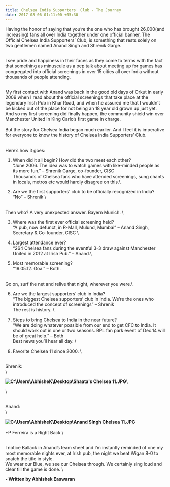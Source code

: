 ```yaml
---
title: Chelsea India Supporters' Club - The Journey
date: 2017-08-06 01:11:00 +05:30
---
```


Having the honor of saying that you’re the one who has brought 26,000(and increasing) fans all over India together under one official banner, The Official Chelsea India Supporters’ Club, is something that rests solely on two gentlemen named Anand Singh and Shrenik Garge. 

\
I see pride and happiness in their faces as they come to terms with the fact that something as minuscule as a pep talk about meeting up for games has congregated into official screenings in over 15 cities all over India without thousands of people attending. 

\
My first contact with Anand was back in the good old days of Orkut in early 2009 when I read about the official screenings that take place at the legendary Irish Pub in Khar Road, and when he assured me that I wouldn’t be kicked out of the place for not being an 18 year old grown up just yet. And so my first screening did finally happen, the community shield win over Manchester United in King Carlo’s first game in charge.  
\
But the story for Chelsea India began much earlier. And I feel it is imperative for everyone to know the history of Chelsea India Supporters’ Club. 

\
Here’s how it goes:

1. When did it all begin? How did the two meet each other?
\
   “June 2006. The idea was to watch games with like-minded people as its more fun.” – Shrenik Garge, co-founder, CISC
\
   Thousands of Chelsea fans who have attended screenings, sung chants in locals, metros etc would hardly disagree on this.\

2. Are we the first supporters’ club to be officially recognized in India?
\
   “No” – Shrenik
\
   
\
   Then who? A very unexpected answer. Bayern Munich.
\

3. Where was the first ever official screening held?
\
   “A pub, now defunct, in R-Mall, Mulund, Mumbai” – Anand Singh, Secretary & Co-founder, CISC
\

4. Largest attendance ever?
\
   “264 Chelsea fans during the eventful 3-3 draw against Manchester United in 2012 at Irish Pub.” – Anand.\

5. Most memorable screening?
\
   “19.05.12. Goa.” – Both. 

\
   Go on, surf the net and relive that night, wherever you were.\

6. Are we the largest supporters’ club in India?
\
   “The biggest Chelsea supporters’ club in India. We’re the ones who introduced the concept of screenings” – Shrenik
\
   The rest is history.
\

7. Steps to bring Chelsea to India in the near future?
\
   “We are doing whatever possible from our end to get CFC to India. It should work out in one or two seasons. BPL fan park event of Dec.14 will be of great help.” – Both
\
   Best news you’ll hear all day. 
\

8. Favorite Chelsea 11 since 2000. 
\
   
\
   Shrenik:
\
   \
   
**![C:\\Users\\AbhisheK\\Desktop\\Shaata's Chelsea 11.JPG](https://lh6.googleusercontent.com/qLYQJzcnkDNTrikp6bhW9b0Tq-OBNNa8rLxTkJvhcUREsXXPGR9JyzsbBxH-w9a_qtk_mjcjZeat3XCl7pOuFl7fWWWrIn9-INrcwca3gdsrPR84CKE6LXquYMF3kK8fRSzB3sj8BwrYKjeavQ)**\
   
\
   
\
   Anand:
\
   \
   
**![C:\\Users\\AbhisheK\\Desktop\\Anand SIngh Chelsea 11.JPG](https://lh3.googleusercontent.com/8IKJU0VQZ0gDlv-8NaHPKxiWIR4DjhufnkcdbEkzFJLMdYhc-BdD1tzju3WipUAtSdCfvUOrUt4qAnmRSiLjf06Mg8bjJtdII5x7wL0kTfnj-z36dcdLCfGIjr3Y_6EWq0NMBIbuCmNmUKO4BA)**\
   \
   \*P Ferreira is a Right Back
\
   
\
   I notice Ballack in Anand’s team sheet and I’m instantly reminded of one my most memorable nights ever, at Irish pub, the night we beat Wigan 8-0 to snatch the title in style.
\
   We wear our Blue, we see our Chelsea through. We certainly sing loud and clear till the game is done.
\

   **- Written by Abhishek Easwaran**